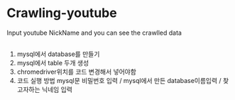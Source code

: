 # Crawling-youtube
Input youtube NickName and you can see the crawlled data

## <list>
1. mysql에서 database를 만들기
2. mysql에서 table  두개 생성
3. chromedriver위치를  코드 변경해서 넣어야함
4. 코드 실행 방법 mysql문 비밀번호 입력 / mysql에서 만든 database이름입력 / 찾고자하는 닉네임 입력
